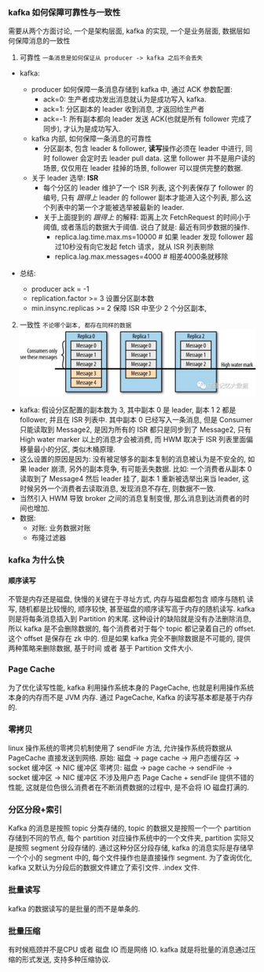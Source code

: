 ### kafka 如何保障可靠性与一致性

需要从两个方面讨论, 一个是架构层面, kafka 的实现, 一个是业务层面, 数据层如何保障消息的一致性

1. 可靠性
   `一条消息是如何保证从 producer -> kafka 之后不会丢失`

- kafka:
    - producer 如何保障一条消息存储到 kafka 中, 通过 ACK 参数配置:
        - ack=0: 生产者成功发出消息就认为是成功写入 kafka.
        - ack=1: 分区副本的 leader 收到消息, 才返回给生产者
        - ack=-1: 所有副本都向 leader 发送 ACK(也就是所有 follower 完成了同步), 才认为是成功写入.
    - kafka 内部, 如何保障一条消息的可靠性
        - 分区副本, 包含 leader & follower, **读写**操作必须在 leader 中进行, 同时 follower 会定时去 leader pull data. 这里 follower 并不是用户读的场景,
          仅仅用在 leader 挂掉的场景, follower 可以提供完整的数据.
    - 关于 leader 选举: **ISR**
        - 每个分区的 leader 维护了一个 ISR 列表, 这个列表保存了 follower 的编号, 只有 *跟得上* leader 的 follower 副本才能进入这个列表, 那么这个列表中的第一个才能被选举被最新的
          leader.
        - 关于上面提到的 _跟得上_ 的解释: 距离上次 FetchRequest 的时间小于阈值, 或者落后的数据大于阈值. 说白了就是: 最近有同步数据的操作.
            - replica.lag.time.max.ms=10000 # 如果 leader 发现 follower 超过10秒没有向它发起 fetch 请求，就从 ISR 列表剔除
            - replica.lag.max.messages=4000 # 相差4000条就移除

- 总结:
    - producer ack = -1
    - replication.factor >= 3 设置分区副本数
    - min.insync.replicas >= 2 保障 ISR 中至少 2 个分区副本,

2. 一致性
   `不论哪个副本, 都存在同样的数据`
   ![img.png](images/kafka_img.png)

- kafka: 假设分区配置的副本数为 3, 其中副本 0 是 leader, 副本 1 2 都是 follower, 并且在 ISR 列表中. 其中副本 0 已经写入一条消息, 但是 Consumer 只能读取到 Message2,
  是因为所有的 ISR 都只是同步到了 Message2, 只有 High water marker 以上的消息才会被消费, 而 HWM 取决于 ISR 列表里面偏移量最小的分区, 类似木桶原理.
- 这么设置的原因是因为: 没有被足够多的副本复制的消息被认为是不安全的, 如果 leader 崩溃, 另外的副本竞争, 有可能丢失数据. 比如: 一个消费者从副本 0 读取到了 Message4 然后 leader 挂了, 副本 1
  重新被选举出来当 leader, 这时候另外一个消费者去读取消息, 发现消息不存在, 则数据不一致.
- 当然引入 HWM 导致 broker 之间的消息复制变慢, 那么消息到达消费者的时间也增加.
- 数据:
    - 对账: 业务数据对账
    - 布隆过滤器


### kafka 为什么快
#### 顺序读写
不管是内存还是磁盘, 快慢的关键在于寻址方式, 内存与磁盘都包含 顺序与随机 读写, 随机都是比较慢的, 顺序较快, 甚至磁盘的顺序读写高于内存的随机读写.
kafka 则是将每条消息插入到 Partition 的末尾. 这种设计的缺陷就是没有办法删除消息, 所以 kafka 是不会删除数据的, 每个消费者对于每个 topic 都记录着自己的 offset. 这个 offset 是保存在 zk 中的.
但是如果 kafka 完全不删除数据是不可能的, 提供两种策略来删除数据, 基于时间 或者 基于 Partition 文件大小.
### Page Cache
为了优化读写性能, kafka 利用操作系统本身的 PageCache, 也就是利用操作系统本身的内存而不是 JVM 内存. 通过 PageCache, Kafka 的读写基本都是基于内存的.
### 零拷贝
linux 操作系统的零拷贝机制使用了 sendFile 方法, 允许操作系统将数据从 PageCache 直接发送到网络.
原始: 磁盘 -> page cache -> 用户态缓存区 -> socket 缓冲区 -> NIC 缓冲区
零拷贝: 磁盘 -> page cache -> sendFile -> socket 缓冲区 -> NIC 缓冲区   不涉及用户态
Page Cache + sendFile 提供不错的性能, 这就是位色很么消费者在不断消费数据的过程中, 是不会将 IO 磁盘打满的.
### 分区分段+索引
Kafka 的消息是按照 topic 分类存储的, topic 的数据又是按照一个一个 partition 存储到不同的节点, 每个 partition 对应操作系统中的一个文件夹, partition 实际又是按照 segment 分段存储的.
通过这种分区分段存储, kafka 的消息实际是存储早一个个小的 segment 中的, 每个文件操作也是直接操作 segment. 为了查询优化, kafka 又默认为分段后的数据文件建立了索引文件. .index 文件.
### 批量读写
kafka 的数据读写的是批量的而不是单条的.
### 批量压缩
有时候瓶颈并不是CPU 或者 磁盘 IO 而是网络 IO. kafka 就是将批量的消息通过压缩的形式发送, 支持多种压缩协议.